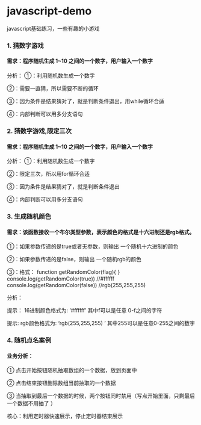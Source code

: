 # javascript-demo
javascript基础练习，一些有趣的小游戏

### 1. 猜数字游戏
#### 需求：程序随机生成 1~10 之间的一个数字，用户输入一个数字

分析：
①：利用随机数生成一个数字

②：需要一直猜，所以需要不断的循环

③：因为条件是结果猜对了，就是判断条件退出，用while循环合适

④：内部判断可以用多分支语句

### 2. 猜数字游戏,限定三次
####  需求：程序随机生成 1~10 之间的一个数字，用户输入一个数字

分析：
①：利用随机数生成一个数字

②：限定三次，所以用for循环合适

③：因为条件是结果猜对了，就是判断条件退出

④：内部判断可以用多分支语句

### 3. 生成随机颜色

#### 需求：该函数接收一个布尔类型参数，表示颜色的格式是十六进制还是rgb格式。

①：如果参数传递的是true或者无参数，则输出 一个随机十六进制的颜色

②：如果参数传递的是false，则输出 一个随机rgb的颜色

③：格式：
function getRandomColor(flag){
}
console.log(getRandomColor(true)) //#ffffff
console.log(getRandomColor(false)) //rgb(255,255,255)

分析：

提示： 16进制颜色格式为: ‘#ffffff’ 其中f可以是任意 0-f之间的字符

提示: rgb颜色格式为: ‘rgb(255,255,255) ’ 其中255可以是任意0-255之间的数字

### 4. 随机点名案例

#### 业务分析：

① 点击开始按钮随机抽取数组的一个数据，放到页面中

② 点击结束按钮删除数组当前抽取的一个数据

③ 当抽取到最后一个数据的时候，两个按钮同时禁用（写点开始里面，只剩最后一个数据不用抽了
）

核心：利用定时器快速展示，停止定时器结束展示
